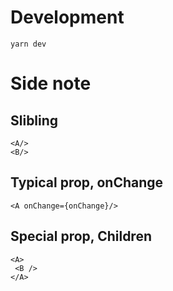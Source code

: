 # Development
`yarn dev`

# Side note
## Slibling
`<A/>` <br>
`<B/>`

## Typical prop, onChange
`<A onChange={onChange}/>`

## Special prop, Children
`<A>` <br>
` <B />` <br>
`</A>`
